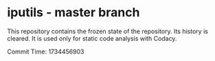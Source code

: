 # iputils - master branch

This repository contains the frozen state of the repository.
Its history is cleared. It is used only for static code
analysis with Codacy.

Commit Time: 1734456903